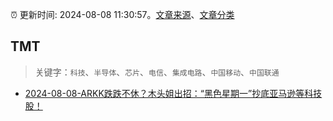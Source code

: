 :alarm_clock: 更新时间: 2024-08-08 11:30:57。[文章来源](/README.md)、[文章分类](/TAGS.md)

## TMT


> 关键字：`科技`、`半导体`、`芯片`、`电信`、`集成电路`、`中国移动`、`中国联通`



- [2024-08-08-ARKK跌跌不休？木头姐出招：“黑色星期一”抄底亚马逊等科技股！](https://www.cls.cn/detail/1757753) 
